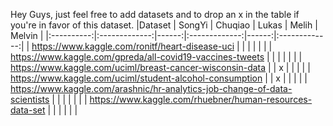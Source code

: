 Hey Guys, just feel free to add datasets and to drop an x in the table if you're in favor of this dataset.
|Dataset |      SongYi     |  Chuqiao | Lukas     |  Melih | Melvin     |
|:----------:|:-------------:|------:|:-------------:|------:|:-------------:|
| https://www.kaggle.com/ronitf/heart-disease-uci |   |  |   |   |   |
| https://www.kaggle.com/gpreda/all-covid19-vaccines-tweets |   |  |   |   |   |
| https://www.kaggle.com/uciml/breast-cancer-wisconsin-data |   | x |   |   |   |
| https://www.kaggle.com/uciml/student-alcohol-consumption |  | x |   |   |   |
| https://www.kaggle.com/arashnic/hr-analytics-job-change-of-data-scientists |  |  |   |   |   |
| https://www.kaggle.com/rhuebner/human-resources-data-set |  |  |   |   |   |

